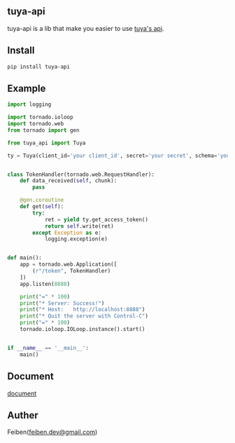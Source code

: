 ## tuya-api

tuya-api is a lib that make you easier to use [tuya's api](https://docs.tuya.com/cn/openapi/index.html).


## Install

```bash
pip install tuya-api
```

## Example

```python
import logging

import tornado.ioloop
import tornado.web
from tornado import gen

from tuya_api import Tuya

ty = Tuya(client_id='your client_id', secret='your secret', schema='you schema')


class TokenHandler(tornado.web.RequestHandler):
    def data_received(self, chunk):
        pass

    @gen.coroutine
    def get(self):
        try:
            ret = yield ty.get_access_token()
            return self.write(ret)
        except Exception as e:
            logging.exception(e)


def main():
    app = tornado.web.Application([
        (r"/token", TokenHandler)
    ])
    app.listen(8888)

    print("=" * 100)
    print("* Server: Success!")
    print("* Host:   http://localhost:8888")
    print("* Quit the server with Control-C")
    print("=" * 100)
    tornado.ioloop.IOLoop.instance().start()


if __name__ == '__main__':
    main()
``` 

## Document

[document](./doc.md)

## Auther

Feiben(feiben.dev@gmail.com)